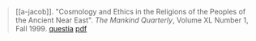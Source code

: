 > [[a-jacob]]. "Cosmology and Ethics in the Religions of the Peoples of the Ancient Near East". *The Mankind Quarterly*, Volume XL Number 1, Fall 1999. [questia](https://www.questia.com/library/journal/1P3-46950671/cosmology-and-ethics-in-the-religions-of-the-peoples) [pdf](a/a-jacob1999.pdf)
